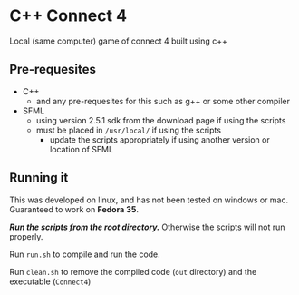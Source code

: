 # C++ Connect 4

Local (same computer) game of connect 4 built using c++

## Pre-requesites

- C++
  - and any pre-requesites for this such as g++ or some other compiler
- SFML
  - using version 2.5.1 sdk from the download page if using the scripts
  - must be placed in `/usr/local/` if using the scripts
    - update the scripts appropriately if using another version or location of SFML

## Running it

This was developed on linux, and has not been tested on windows or mac.
Guaranteed to work on **Fedora 35**.

**_Run the scripts from the root directory._** Otherwise the scripts will not run properly.

Run `run.sh` to compile and run the code.

Run `clean.sh` to remove the compiled code (`out` directory) and the executable (`Connect4`)
